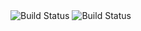 <img src="https://img.shields.io/github/commit-status/circleci/circleci-docs/a1b2c3d4e5f6789" alt="Build Status">


<img src="https://img.shields.io/github/check-runs/circleci/circleci-docs/a1b2c3d4e5f6789" alt="Build Status">
